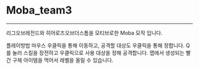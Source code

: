 # Moba_team3
-------

리그오브레전드와 히어로즈오브더스톰을 모티브로한 Moba 모작 입니다.

플레이방법
마우스 우클릭을 통해 이동하고, 공격할 대상도 우클릭을 통해 정합니다.
Q를 눌러 스킬을 장전하고 우클릭으로 사용 대상을 정해 공격합니다.
맵에서 생성되는 빨간 구체 아이템을 먹어서 레벨을 올릴 수 있습니다.
